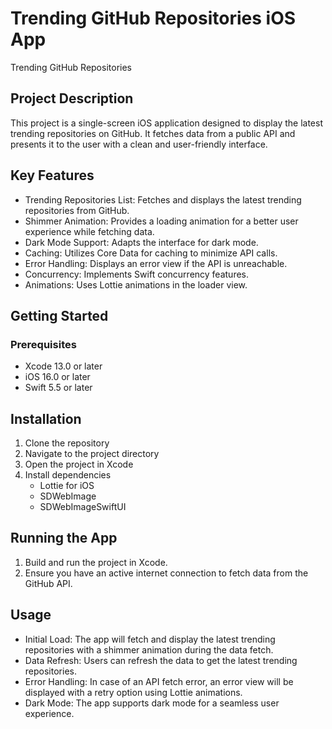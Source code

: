 # Trending GitHub Repositories iOS App
Trending GitHub Repositories


## Project Description

This project is a single-screen iOS application designed to display the latest trending repositories on GitHub. It fetches data from a public API and presents it to the user with a clean and user-friendly interface. 

## Key Features

-	Trending Repositories List: Fetches and displays the latest trending repositories from GitHub.
-	Shimmer Animation: Provides a loading animation for a better user experience while fetching data.
-	Dark Mode Support: Adapts the interface for dark mode.
-	Caching: Utilizes Core Data for caching to minimize API calls.
-	Error Handling: Displays an error view if the API is unreachable.
-	Concurrency: Implements Swift concurrency features.
-	Animations: Uses Lottie animations in the loader view.

## Getting Started

### Prerequisites

-	Xcode 13.0 or later
- iOS 16.0 or later
-	Swift 5.5 or later

## Installation

1. Clone the repository
2. Navigate to the project directory
3. Open the project in Xcode
4. Install dependencies
   - Lottie for iOS
   - SDWebImage
   - SDWebImageSwiftUI

  
 ## Running the App

1. Build and run the project in Xcode.
2. Ensure you have an active internet connection to fetch data from the GitHub API.

## Usage

- Initial Load: The app will fetch and display the latest trending repositories with a shimmer animation during the data fetch.
-	Data Refresh: Users can refresh the data to get the latest trending repositories.
-	Error Handling: In case of an API fetch error, an error view will be displayed with a retry option using Lottie animations.
-	Dark Mode: The app supports dark mode for a seamless user experience.
